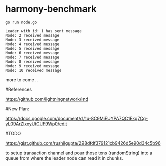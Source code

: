 # harmony-benchmark
```
go run node.go

Leader with id: 1 has sent message
Node: 2 received message
Node: 3 received message
Node: 4 received message
Node: 5 received message
Node: 6 received message
Node: 7 received message
Node: 8 received message
Node: 9 received message
Node: 10 received message
```

more to come ..


#References

https://github.com/lightningnetwork/lnd

#New Plan:

https://docs.google.com/document/d/1u-8C9MiEUYPA7QC1Ekg7Cg-yL09ArZIxxyUtCUF9Wp0/edit

#TODO

https://gist.github.com/rushilgupta/228dfdf379121cb9426d5e90d34c5b96 

to setup transaction channel and pour those txns (randomString) into a queue from where the leader node can read it in chunks.